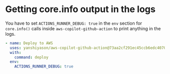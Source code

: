 # Getting core.info output in the logs

You have to set `ACTIONS_RUNNER_DEBUG: true` in the `env` section for `core.info()` calls inside `aws-copilot-github-action` to print anything in the logs.

```yaml
- name: Deploy to AWS
  uses: yanshiyason/aws-copilot-github-action@73aa2cf291ec45ccb6edc4070145c8f57bda3d47
  with:
    command: deploy
  env:
    ACTIONS_RUNNER_DEBUG: true
```
